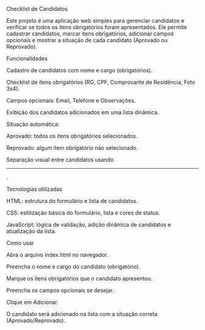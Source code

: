 Checklist de Candidatos

Este projeto é uma aplicação web simples para gerenciar candidatos e verificar se todos os itens obrigatórios foram apresentados. Ele permite cadastrar candidatos, marcar itens obrigatórios, adicionar campos opcionais e mostrar a situação de cada candidato (Aprovado ou Reprovado).

Funcionalidades

Cadastro de candidatos com nome e cargo (obrigatórios).

Checklist de itens obrigatórios (RG, CPF, Comprovante de Residência, Foto 3x4).

Campos opcionais: Email, Telefone e Observações.

Exibição dos candidatos adicionados em uma lista dinâmica.

Situação automática:

Aprovado: todos os itens obrigatórios selecionados.

Reprovado: algum item obrigatório não selecionado.

Separação visual entre candidatos usando <hr>.

Tecnologias utilizadas

HTML: estrutura do formulário e lista de candidatos.

CSS: estilização básica do formulário, lista e cores de status.

JavaScript: lógica de validação, adição dinâmica de candidatos e atualização da lista.

Como usar

Abra o arquivo index.html no navegador.

Preencha o nome e cargo do candidato (obrigatório).

Marque os itens obrigatórios que o candidato apresentou.

Preencha os campos opcionais se desejar.

Clique em Adicionar.

O candidato será adicionado na lista com a situação correta (Aprovado/Reprovado).

